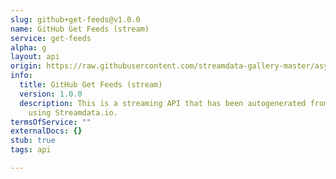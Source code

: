 ```yaml
---
slug: github+get-feeds@v1.0.0
name: GitHub Get Feeds (stream)
service: get-feeds
alpha: g
layout: api
origin: https://raw.githubusercontent.com/streamdata-gallery-master/asyncapi/master/_listings/github/github-get-feeds-stream-async.md
info:
  title: GitHub Get Feeds (stream)
  version: 1.0.0
  description: This is a streaming API that has been autogenerated from the GitHub
    using Streamdata.io.
termsOfService: ""
externalDocs: {}
stub: true
tags: api

---
```

